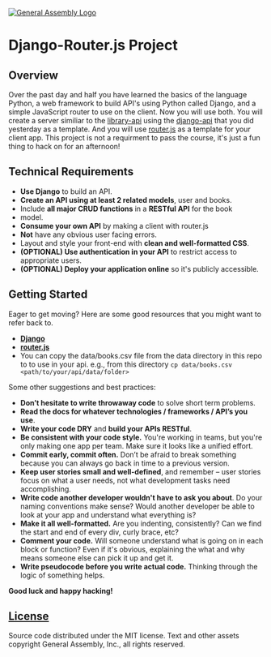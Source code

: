 [![General Assembly Logo](https://camo.githubusercontent.com/1a91b05b8f4d44b5bbfb83abac2b0996d8e26c92/687474703a2f2f692e696d6775722e636f6d2f6b6538555354712e706e67)](https://generalassemb.ly/education/web-development-immersive)

# Django-Router.js Project

## Overview

Over the past day and half you have learned the basics of the language Python,
a web framework to build API's using Python called Django, and a simple
JavaScript router to use on the client. Now you will use both. You will create a
server similiar to the [library-api](https://github.com/ga-wdi-boston/library-api)
using the [django-api](https://github.com/ga-wdi-boston/django-api) that you did
yesterday as a template. And you will use
[router.js](https://github.com/ga-wdi-boston/router.js) as a template for your
client app. This project is not a requirment to pass the course, it's just a
fun thing to hack on for an afternoon!

## Technical Requirements

-   **Use Django** to build an API.
-   **Create an API using at least 2 related models**, user and books.
-   Include **all major CRUD functions** in a **RESTful API** for the book
-   model.
-   **Consume your own API** by making a client with router.js
-   **Not** have any obvious user facing errors.
-   Layout and style your front-end with **clean and well-formatted CSS**.
-   **(OPTIONAL) Use authentication in your API** to restrict access to
    appropriate users.
-   **(OPTIONAL) Deploy your application online** so it's publicly accessible.

## Getting Started

Eager to get moving? Here are some good resources that you might want to refer
back to.

-   **[Django](https://www.djangoproject.com/)**
-   **[router.js](https://github.com/tildeio/router.js/)**
-   You can copy the data/books.csv file from the data directory in this repo to
    to use in your api. e.g., from this directory
    `cp data/books.csv <path/to/your/api/data/folder>`

Some other suggestions and best practices:

-   **Don’t hesitate to write throwaway code** to solve short term problems.
-   **Read the docs for whatever technologies / frameworks / API’s you use**.
-   **Write your code DRY** and **build your APIs RESTful**.
-   **Be consistent with your code style.** You're working in teams, but you're
    only making one app per team. Make sure it looks like a unified effort.
-   **Commit early, commit often.** Don’t be afraid to break something because
    you can always go back in time to a previous version.
-   **Keep user stories small and well-defined**, and remember – user stories
    focus on what a user needs, not what development tasks need accomplishing.
-   **Write code another developer wouldn't have to ask you about**. Do your
    naming conventions make sense? Would another developer be able to look at
    your app and understand what everything is?
-   **Make it all well-formatted.** Are you indenting, consistently? Can we find
    the start and end of every div, curly brace, etc?
-   **Comment your code.** Will someone understand what is going on in each
    block or function? Even if it's obvious, explaining the what and why means
    someone else can pick it up and get it.
-   **Write pseudocode before you write actual code.** Thinking through the
    logic of something helps.

**Good luck and happy hacking!**

## [License](LICENSE)

Source code distributed under the MIT license. Text and other assets copyright
General Assembly, Inc., all rights reserved.
